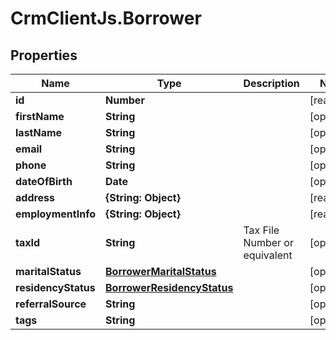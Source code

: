 # CrmClientJs.Borrower

## Properties

Name | Type | Description | Notes
------------ | ------------- | ------------- | -------------
**id** | **Number** |  | [readonly] 
**firstName** | **String** |  | [optional] 
**lastName** | **String** |  | [optional] 
**email** | **String** |  | [optional] 
**phone** | **String** |  | [optional] 
**dateOfBirth** | **Date** |  | [optional] 
**address** | **{String: Object}** |  | [readonly] 
**employmentInfo** | **{String: Object}** |  | [readonly] 
**taxId** | **String** | Tax File Number or equivalent | [optional] 
**maritalStatus** | [**BorrowerMaritalStatus**](BorrowerMaritalStatus.md) |  | [optional] 
**residencyStatus** | [**BorrowerResidencyStatus**](BorrowerResidencyStatus.md) |  | [optional] 
**referralSource** | **String** |  | [optional] 
**tags** | **String** |  | [optional] 


